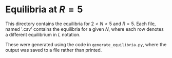 
# Equilibria at $R = 5$

This directory contains the equilibria for $2 < N < 5$ and $R = 5$. Each file, named '<N>.csv' contains the equilibria for a given $N$, where each row denotes a different equilibrium in $L$ notation.

These were generated using the code in `generate_equilibria.py`, where the output was saved to a file rather than printed.
        